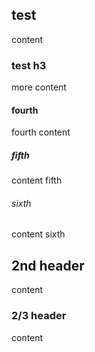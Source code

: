 ## test

content

### test h3

more content

#### fourth

fourth content

##### fifth

content fifth

###### sixth

content sixth

## 2nd header

content

### 2/3 header

content
